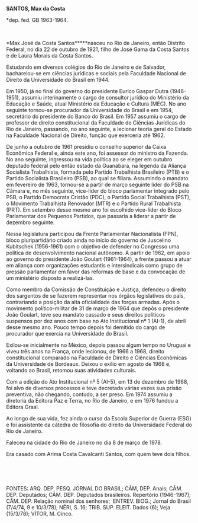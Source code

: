 **SANTOS, Max da Costa**

\*dep. fed. GB 1963-1964.

 

*Max José da Costa Santos*****nasceu no Rio de Janeiro, então Distrito
Federal, no dia 22 de outubro de 1921, filho de José Gama da Costa
Santos e de Laura Morais da Costa Santos.

Estudando em diversos colégios do Rio de Janeiro e de Salvador,
bacharelou-se em ciências jurídicas e sociais pela Faculdade Nacional de
Direito da Universidade do Brasil em 1944.

Em 1950, já no final do governo do presidente Eurico Gaspar Dutra
(1946-1951), assumiu interinamente o cargo de consultor jurídico do
Ministério da Educação e Saúde, atual Ministério da Educação e Cultura
(MEC). No ano seguinte tornou-se procurador da Universidade do Brasil e
em 1954, secretário do presidente do Banco do Brasil. Em 1957 assumiu o
cargo de professor de direito constitucional da Faculdade de Ciências
Jurídicas do Rio de Janeiro, passando, no ano seguinte, a lecionar
teoria geral do Estado na Faculdade Nacional de Direito, função que
exerceria até 1962.

De junho a outubro de 1961 presidiu o conselho superior da Caixa
Econômica Federal e, ainda este ano, foi assessor do ministro da
Fazenda. No ano seguinte, ingressou na vida política ao se eleger em
outubro deputado federal pelo então estado da Guanabara, na legenda da
Aliança Socialista Trabalhista, formada pelo Partido Trabalhista
Brasileiro (PTB) e o Partido Socialista Brasileiro (PSB), ao qual se
filiara. Assumindo o mandato em fevereiro de 1963, tornou-se a partir de
março seguinte líder do PSB na Câmara e, no mês seguinte, vice-líder do
bloco parlamentar integrado pelo PSB, o Partido Democrata Cristão (PDC),
o Partido Social Trabalhista (PST), o Movimento Trabalhista Renovador
(MTR) e o Partido Rural Trabalhista (PRT). Em setembro desse mesmo ano
foi escolhido vice-líder do Bloco Parlamentar dos Pequenos Partidos, que
passaria a liderar a partir de dezembro seguinte.

Nessa legislatura participou da Frente Parlamentar Nacionalista (FPN),
bloco pluripartidário criado ainda no início do governo de Juscelino
Kubitschek (1956-1961) com o objetivo de defender no Congresso uma
política de desenvolvimento nacional autônomo. A partir de 1962, em
apoio ao governo do presidente João Goulart (1961-1964), a frente passou
a atuar em aliança com organizações estudantis e intersindicais como
grupo de pressão parlamentar em favor das reformas de base e da
convocação de um ministério disposto a realizá-las.

Como membro da Comissão de Constituição e Justiça, defendeu o direito
dos sargentos de se fazerem representar nos órgãos legislativos do país,
contrariando a posição da alta oficialidade das forças armadas. Após o
movimento político-militar de 31 de março de 1964 que depôs o presidente
João Goulart, teve seu mandato cassado e seus direitos políticos
suspensos por dez anos com base no Ato Institucional nº 1 (AI-1), de
abril desse mesmo ano. Pouco tempo depois foi demitido do cargo de
procurador que exercia na Universidade do Brasil.

Exilou-se inicialmente no México, depois passou algum tempo no Uruguai e
viveu três anos na França, onde lecionou, de 1966 a 1968, direito
constitucional comparado na Faculdade de Direito e Ciências Econômicas
da Universidade de Bordeaux. Deixou o exílio em agosto de 1968 e,
voltando ao Brasil, retomou suas atividades culturais.

Com a edição do Ato Institucional nº 5 (AI-5), em 13 de dezembro de
1968, foi alvo de diversos processos e teve decretada várias vezes sua
prisão preventiva, não chegando, contudo, a ser preso. Em 1974 assumiu a
diretoria da Editora Paz e Terra, no Rio de Janeiro, e em 1976 fundou a
Editora Graal.

Ao longo de sua vida, fez ainda o curso da Escola Superior de Guerra
(ESG) e foi assistente da cátedra de filosofia do direito da
Universidade Federal do Rio de Janeiro.

Faleceu na cidade do Rio de Janeiro no dia 8 de março de 1978.

Era casado com Arima Costa Cavalcanti Santos, com quem teve dois filhos.

 

 

FONTES: ARQ. DEP. PESQ. JORNAL DO BRASIL; CÂM, DEP. Anais; CÂM. DEP.
Deputados; CÂM. DEP. Deputados brasileiros. Repertório (1946-1967); CÂM.
DEP. Relação nominal dos senhores;  ENTREV. BIOG.; Jornal do Brasil
(7/4/74, 9 e 10/3/78); NÉRI, S. 16; TRIB. SUP. ELEIT. Dados (6); Veja
(15/3/78); VÍTOR, M. Cinco.

 
